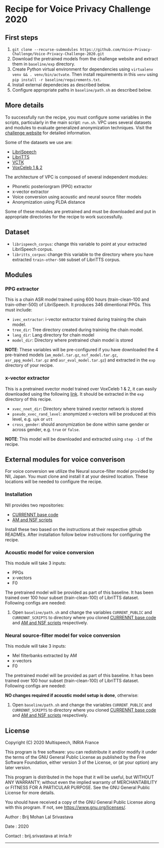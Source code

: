 # Recipe for Voice Privacy Challenge 2020

## First steps

1. `git clone --recurse-submodules https://github.com/Voice-Privacy-Challenge/Voice-Privacy-Challenge-2020.git`
2. Download the pretrained models from the challenge website and extract them in `baseline/exp` directory.
3. Create Python virtual environment for dependencies using `virtualenv venv && . venv/bin/actvate`. Then install requirements in this `venv` using `pip install -r baseline/requirements.txt`.
4. Install external dependecies as described below.
5. Configure appropriate paths in `baseline/path.sh` as described below.

## More details

To successfully run the recipe, you must configure some variables in the scripts, particularly in the main script: `run.sh`. VPC uses several datasets and modules to evaluate generalized anonymization techniques. Visit the [challenge website](https://www.voiceprivacychallenge.org/) for detailed information.

Some of the datasets we use are:
* [LibriSpeech](http://www.openslr.org/12/)
* [LibriTTS](http://www.openslr.org/60/)
* [VCTK](https://datashare.is.ed.ac.uk/handle/10283/3443)
* [VoxCeleb 1 & 2](http://www.robots.ox.ac.uk/~vgg/data/voxceleb/)

The architecture of VPC is composed of several independent modules:
* Phonetic posteriorgram (PPG) extractor
* x-vector extractor
* Voice conversion using acoustic and neural source filter models
* Anonymization using PLDA distance

Some of these modules are pretrained and must be downloaded and put in appropriate directories for the recipe to work successfully.

## Dataset

- `librispeech_corpus`: change this variable to point at your extracted LibriSpeech corpus.
- `libritts_corpus`: change this variable to the directory where you have extracted `train-other-500` subset of LibriTTS corpus.

## Modules

### PPG extractor

This is a chain ASR model trained using 600 hours (train-clean-100 and train-other-500) of LibriSpeech. It produces 346 dimentional PPGs. This must include:

- `ivec_extractor`: i-vector extractor trained during training the chain model.
- `tree_dir`: Tree directory created during traininig the chain model.
- `lang_dir`: Lang directory for chain model
- `model_dir`: Directory where pretrained chain model is stored

**NOTE**: These variables will be pre-configured if you have downloaded the 4 pre-trained models (`am_model.tar.gz`, `nsf_model.tar.gz`, `asr_ppg_model.tar.gz` and `asr_eval_model.tar.gz`) and extracted in the `exp` directory of your recipe.

### x-vector extractor

This is a pretrained xvector model trained over VoxCeleb 1 & 2, it can easily downloaded using the following [link](http://kaldi-asr.org/models/7/0007_voxceleb_v2_1a.tar.gz). It should be extracted in the `exp` directory of this recipe.

- `xvec_nnet_dir`: Directory where trained xvector network is stored
- `pseudo_xvec_rand_level`: anonymized x-vectors will be produced at this level, e.g. `spk` or `utt`
- `cross_gender`: should anonymization be done within same gender or across gender, e.g. `true` or `false`.

**NOTE**: This model will be downloaded and extracted using `step -1` of the recipe.

## External modules for voice converison

For voice conversion we utilize the Neural source-filter model provided by NII, Japan. You must clone and install it at your desired location. These locations will be needed to configure the recipe.

### Installation

NII provides two repositories:
- [CURRENNT base code](https://github.com/nii-yamagishilab/project-CURRENNT-public)
- [AM and NSF scripts](https://github.com/nii-yamagishilab/project-CURRENNT-scripts)

Install these two based on the instructions at their respective github READMEs. After installation follow below instructions for configuring the recipe.

### Acoustic model for voice conversion

This module will take 3 inputs: 
- PPGs
- x-vectors
- F0

The pretrained model will be provided as part of this baseline. It has been trained over 100 hour subset (train-clean-100) of LibriTTS dataset. Following configs are needed:

  1. Open `baseline/path.sh` and change the variables `CURRENT_PUBLIC` and `CURRENNT_SCRIPTS` to directory where you cloned [CURRENNT base code](https://github.com/nii-yamagishilab/project-CURRENNT-public) and [AM and NSF scripts](https://github.com/nii-yamagishilab/project-CURRENNT-scripts) respectively.

### Neural source-filter model for voice conversion

This module will take 3 inputs: 
- Mel filterbanks extracted by AM
- x-vectors
- F0

The pretrained model will be provided as part of this baseline. It has been trained over 100 hour subset (train-clean-100) of LibriTTS dataset. Following configs are needed:

**NO changes required if acoustic model setup is done**, otherwise:

  1. Open `baseline/path.sh` and change the variables `CURRENT_PUBLIC` and `CURRENNT_SCRIPTS` to directory where you cloned [CURRENNT base code](https://github.com/nii-yamagishilab/project-CURRENNT-public) and [AM and NSF scripts](https://github.com/nii-yamagishilab/project-CURRENNT-scripts) respectively.


## License

Copyright (C) 2020  Multispeech, INRIA France

This program is free software: you can redistribute it and/or modify
it under the terms of the GNU General Public License as published by
the Free Software Foundation, either version 3 of the License, or
(at your option) any later version.

This program is distributed in the hope that it will be useful,
but WITHOUT ANY WARRANTY; without even the implied warranty of
MERCHANTABILITY or FITNESS FOR A PARTICULAR PURPOSE.  See the
GNU General Public License for more details.

You should have received a copy of the GNU General Public License
along with this program.  If not, see <https://www.gnu.org/licenses/>.

Author  : Brij Mohan Lal Srivastava

Date    : 2020

Contact : brij.srivastava at inria.fr

---------------------------------------------------------------------------
